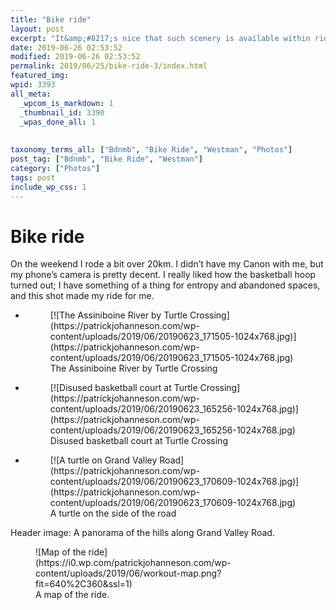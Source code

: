```yaml
---
title: "Bike ride"
layout: post
excerpt: "It&amp;#8217;s nice that such scenery is available within riding distance."
date: 2019-06-26 02:53:52
modified: 2019-06-26 02:53:52
permalink: 2019/06/25/bike-ride-3/index.html
featured_img: 
wpid: 3393
all_meta: 
  _wpcom_is_markdown: 1
  _thumbnail_id: 3390
  _wpas_done_all: 1
  
  
taxonomy_terms_all: ["Bdnmb", "Bike Ride", "Westman", "Photos"]
post_tag: ["Bdnmb", "Bike Ride", "Westman"]
category: ["Photos"]
tags: post
include_wp_css: 1
---
```


# Bike ride

On the weekend I rode a bit over 20km. I didn’t have my Canon with me, but my phone’s camera is pretty decent. I really liked how the basketball hoop turned out; I have something of a thing for entropy and abandoned spaces, and this shot made my ride for me.

- <figure>[![The Assiniboine River by Turtle Crossing](https://patrickjohanneson.com/wp-content/uploads/2019/06/20190623_171505-1024x768.jpg)](https://patrickjohanneson.com/wp-content/uploads/2019/06/20190623_171505-1024x768.jpg)<figcaption>The Assiniboine River by Turtle Crossing</figcaption></figure>
- <figure>[![Disused basketball court at Turtle Crossing](https://patrickjohanneson.com/wp-content/uploads/2019/06/20190623_165256-1024x768.jpg)](https://patrickjohanneson.com/wp-content/uploads/2019/06/20190623_165256-1024x768.jpg)<figcaption>Disused basketball court at Turtle Crossing</figcaption></figure>
- <figure>[![A turtle on Grand Valley Road](https://patrickjohanneson.com/wp-content/uploads/2019/06/20190623_170609-1024x768.jpg)](https://patrickjohanneson.com/wp-content/uploads/2019/06/20190623_170609-1024x768.jpg)<figcaption>A turtle on the side of the road</figcaption></figure>

Header image: A panorama of the hills along Grand Valley Road.

<figure class="wp-block-image">![Map of the ride](https://i0.wp.com/patrickjohanneson.com/wp-content/uploads/2019/06/workout-map.png?fit=640%2C360&ssl=1)<figcaption>A map of the ride.</figcaption></figure>